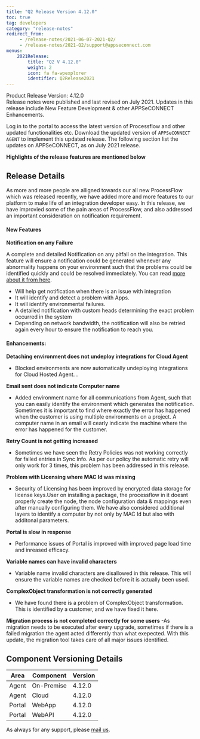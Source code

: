 ```yaml
---
title: "Q2 Release Version 4.12.0"
toc: true
tag: developers
category: "release-notes"
redirect_from: 
     - /release-notes/2021-06-07-2021-Q2/
     - /release-notes/2021-Q2/support@appseconnect.com
menus: 
    2021Release:
        title: "Q2 V 4.12.0"
        weight: 2
        icon: fa fa-wpexplorer
        identifier: Q2Release2021
---
```

Product Release Version: 4.12.0       
Release notes were published and last revised on July 2021. 
Updates in this release include New Feature Development & other APPSeCONNECT Enhancements.  

Log in to the portal to access the latest version of Processflow and other updated functionalities etc. 
Download the updated version of `APPSeCONNECT AGENT` to implement this updated release. The following section list the updates on APPSeCONNECT, 
as on July 2021 release.

**Highlights of the release features are mentioned below**

## Release Details 

As more and more people are alligned towards our all new ProcessFlow which was released recently, we have added more and more features to our platform to make life of an integration developer easy.
In this release, we have improvied some of the pain areas of ProcessFlow, and also addressed an important consideration on notification requirement.
    

#### New Features  

**Notification on any Failure**  

A complete and detailed Notification on any pitfall on the integration. This feature will ensure a notification could be generated whenever any abnormality happens on your environment such that the problems could be identified quickly and could be resolved immediately. You can read [more about it from here](/rule/error-mail-notification/). 


- Will help get notification when there is an issue with integration
- It will identify and detect a problem with Apps.
- It will identify environmental failures. 
- A detailed notification with custom heads determining the exact problem occurred in the system
- Depending on network bandwidth, the notification will also be retried again every hour to ensure the notification to reach you.

#### Enhancements:

**Detaching environment does not undeploy integrations for Cloud Agent**
- Blocked environments are now automatically undeploying integrations for Cloud Hosted Agent. .


**Email sent does not indicate Computer name**
- Added environment name for all communications from Agent, such that you can easily identify the environment which generates the notification. Sometimes it is important to find where exactly the error has happened when the customer is using multiple environments on a project. A computer name in an email will cearly indicate the machine where the error has happened for the customer. 

**Retry Count is not getting increased**
- Sometimes we have seen the Retry Policies was not working correctly for failed entries in Sync Info. As per our policy the automatic retry will only work for 3 times, this problem has been addressed in this release. 



**Problem with Licensing where MAC Id was missing**
- Security of Licensing has been improved by encrypted data storage for license keys.User on installing a package, the processflow in it doesnt properly create the node, the node configuration data & mappings even after manually  configuring them. We have also considered additional layers to identify a computer by not only by MAC Id but also with additonal parameters.


**Portal is slow in response**
- Performance issues of Portal is improved with improved page load time and inreased efficacy. 


**Variable names can have invalid characters**
- Variable name invalid characters are disallowed in this release. This will ensure the variable names are checked before it is actually been used. 

**ComplexObject transformation is not correctly generated**
- We have found there is a problem of ComplexObject transformation. This is identified by a customer, and we have fixed it here.

**Migration process is not completed correctly for some users**
-As migration needs to be executed after every upgrade, sometimes if there is a failed migration the agent acted differently than what exepected. With this update, the migration tool takes care of all  major issues identified.


## Component Versioning Details  

|Area|Component|Version|
|---|---|----|
|Agent|On-Premise|4.12.0|
|Agent|Cloud|4.12.0|
|Portal|WebApp|4.12.0|
|Portal|WebAPI|4.12.0|

As always for any support, please [mail us](support@appseconnect.com).